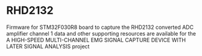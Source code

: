 # RHD2132
Firmware for STM32F030R8 board to capture the RHD2132 converted ADC amplifier channel 1 data and other supporting resources are available for the A HIGH-SPEED MULTI-CHANNEL EMG SIGNAL CAPTURE DEVICE WITH LATER SIGNAL ANALYSIS project
